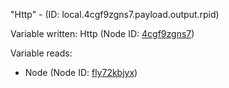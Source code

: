 "Http" - (ID: local.4cgf9zgns7.payload.output.rpid)

Variable written:
Http (Node ID: [4cgf9zgns7](../nodes/4cgf9zgns7.md))

Variable reads:
* Node (Node ID: [fly72kbjyx](../nodes/fly72kbjyx.md))
